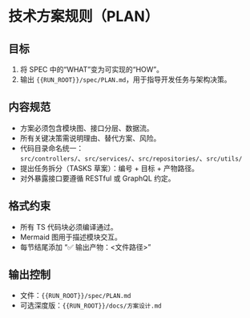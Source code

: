 # 技术方案规则（PLAN）

## 目标
1. 将 SPEC 中的“WHAT”变为可实现的“HOW”。
2. 输出 `{{RUN_ROOT}}/spec/PLAN.md`，用于指导开发任务与架构决策。

## 内容规范
- 方案必须包含模块图、接口分层、数据流。
- 所有关键决策需说明理由、替代方案、风险。
- 代码目录命名统一：  
  `src/controllers/`、`src/services/`、`src/repositories/`、`src/utils/`
- 提出任务拆分（TASKS 草案）：编号 + 目标 + 产物路径。
- 对外暴露接口要遵循 RESTful 或 GraphQL 约定。

## 格式约束
- 所有 TS 代码块必须编译通过。
- Mermaid 图用于描述模块交互。
- 每节结尾添加 “✅ 输出产物：<文件路径>”

## 输出控制
- 文件：`{{RUN_ROOT}}/spec/PLAN.md`
- 可选深度版：`{{RUN_ROOT}}/docs/方案设计.md`
